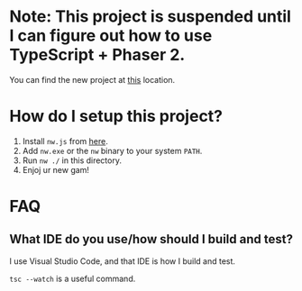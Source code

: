 # Note: This project is suspended until I can figure out how to use TypeScript + Phaser 2.

You can find the new project at [this](https://github.com/HenryFBP/2d-python-game) location.

# How do I setup this project?

1. Install `nw.js` from [here](https://nwjs.io/).
2. Add `nw.exe` or the `nw` binary to your system `PATH`.
3. Run `nw ./` in this directory.
4. Enjoj ur new gam!

# FAQ

## What IDE do you use/how should I build and test?

I use Visual Studio Code, and that IDE is how I build and test.

`tsc --watch` is a useful command.